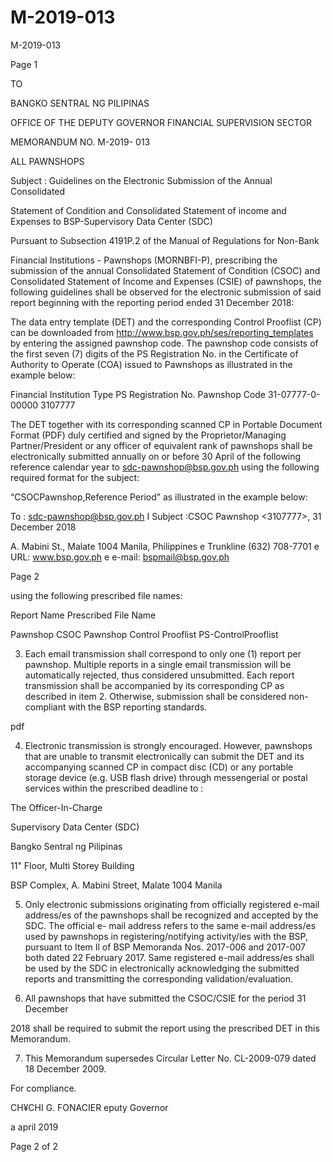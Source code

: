# M-2019-013

M-2019-013

Page 1

TO

BANGKO SENTRAL NG PILIPINAS

OFFICE OF THE DEPUTY GOVERNOR FINANCIAL SUPERVISION SECTOR

MEMORANDUM NO. M-2019- 013

ALL PAWNSHOPS

Subject : Guidelines on the Electronic Submission of the Annual Consolidated

Statement of Condition and Consolidated Statement of income and Expenses to BSP-Supervisory Data Center (SDC)

Pursuant to Subsection 4191P.2 of the Manual of Regulations for Non-Bank

Financial Institutions - Pawnshops (MORNBFI-P), prescribing the submission of the annual Consolidated Statement of Condition (CSOC) and Consolidated Statement of Income and Expenses (CSIE) of pawnshops, the following guidelines shall be observed for the electronic submission of said report beginning with the reporting period ended 31 December 2018:

The data entry template (DET) and the corresponding Control Prooflist (CP) can be downloaded from http://www.bsp.gov.ph/ses/reporting_templates by entering the assigned pawnshop code. The pawnshop code consists of the first seven (7) digits of the PS Registration No. in the Certificate of Authority to Operate (COA) issued to Pawnshops as illustrated in the example below:

Financial Institution Type PS Registration No. Pawnshop Code 31-07777-0-00000 3107777

The DET together with its corresponding scanned CP in Portable Document Format (PDF) duly certified and signed by the Proprietor/Managing Partner/President or any officer of equivalent rank of pawnshops shall be electronically submitted annually on or before 30 April of the following reference calendar year to sdc-pawnshop@bsp.gov.ph using the following required format for the subject:

“CSOC<space>Pawnshop<space><Pawnshop Code>,<space>Reference Period” as illustrated in the example below:

To : sdc-pawnshop@bsp.gov.ph I Subject :CSOC Pawnshop <3107777>, 31 December 2018

A. Mabini St., Malate 1004 Manila, Philippines e Trunkline (632) 708-7701 e URL: www.bsp.gov.ph e e-mail: bspmail@bsp.gov.ph

Page 2

using the following prescribed file names:

Report Name Prescribed File Name

Pawnshop CSOC Pawnshop Control Prooflist PS-ControlProoflist

3. Each email transmission shall correspond to only one (1) report per pawnshop. Multiple reports in a single email transmission will be automatically rejected, thus considered unsubmitted. Each report transmission shall be accompanied by its corresponding CP as described in item 2. Otherwise, submission shall be considered non-compliant with the BSP reporting standards.

pdf

4. Electronic transmission is strongly encouraged. However, pawnshops that are unable to transmit electronically can submit the DET and its accompanying scanned CP in compact disc (CD) or any portable storage device (e.g. USB flash drive) through messengerial or postal services within the prescribed deadline to :

The Officer-In-Charge

Supervisory Data Center (SDC)

Bangko Sentral ng Pilipinas

11" Floor, Multi Storey Building

BSP Complex, A. Mabini Street, Malate 1004 Manila

5. Only electronic submissions originating from officially registered e-mail address/es of the pawnshops shall be recognized and accepted by the SDC. The official e- mail address refers to the same e-mail address/es used by pawnshops in registering/notifying activity/ies with the BSP, pursuant to Item Il of BSP Memoranda Nos. 2017-006 and 2017-007 both dated 22 February 2017. Same registered e-mail address/es shall be used by the SDC in electronically acknowledging the submitted reports and transmitting the corresponding validation/evaluation.

6. All pawnshops that have submitted the CSOC/CSIE for the period 31 December

2018 shall be required to submit the report using the prescribed DET in this Memorandum.

7. This Memorandum supersedes Circular Letter No. CL-2009-079 dated 18 December 2009.

For compliance.

CH¥CHI G. FONACIER eputy Governor

a april 2019

Page 2 of 2